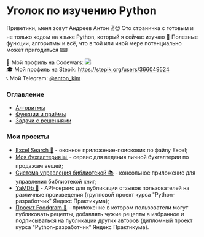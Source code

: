 # Уголок по изучению Python
Приветики, меня зовут Андреев Антон ✌😊 Это страничка с готовым и не только кодом на языке Python, который я сейчас изучаю 🐍 Полезные функции, алгоритмы и всё, что в той или иной мере потенциально может пригодиться ⌨

👾 Мой профиль на Codewars: [![](https://www.codewars.com/users/Anton-Kim/badges/micro)](https://www.codewars.com/users/Anton-Kim)<br>
🎓 Мой профиль на Stepik: https://stepik.org/users/366049524<br>
📞 Мой Telegram: [@anton_kim](https://t.me/anton_kim)

### Оглавление
- [Алгоритмы](https://github.com/Anton-Kim/anton-kim/blob/main/algorithms.md)
- [Функции и приёмы](https://github.com/Anton-Kim/anton-kim/blob/main/functions.md)
- [Задачи с решениями](https://github.com/Anton-Kim/anton-kim/blob/main/tasks.md)


### Мои проекты
- [Excel Search 🔎](https://github.com/Anton-Kim/excel_search) - оконное приложение-поисковик по файлу Excel;
- [Моя бухгалтерия 📊](https://github.com/Anton-Kim/my_buh) - сервис для ведения личной бухгалтерии по продажам вещей;
- [Система управления библиотекой 📚](https://github.com/Anton-Kim/library_management_system) - консольное приложение для управления библиотекой книг;
- [YaMDb 🎷](https://github.com/Anton-Kim/yamdb_final) - API-сервис для публикации отзывов пользователей на различные произведения (групповой проект курса "Python-разработчик" Яндекс Практикума);
- [Проект Foodgram 🍳](https://github.com/Anton-Kim/foodgram-project-react) - приложение в котором пользователи могут публиковать рецепты, добавлять чужие рецепты в избранное и подписываться на публикации других авторов (дипломный проект курса "Python-разработчик" Яндекс Практикума).
